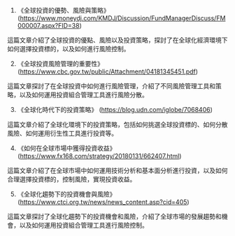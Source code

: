 

1. 《全球投資的優勢、風險與策略》 (https://www.moneydj.com/KMDJ/Discussion/FundManagerDiscuss/FM000007.aspx?FID=38) 

這篇文章介紹了全球投資的優點、風險以及投資策略，探討了在全球化經濟環境下如何選擇投資標的，以及如何進行風險控制。 

2. 《全球投資風險管理的重要性》 (https://www.cbc.gov.tw/public/Attachment/04181345451.pdf) 

這篇文章探討了在全球投資中如何進行風險管理，介紹了不同風險管理工具和策略，以及如何運用投資組合管理工具進行風險分散。 

3. 《全球化時代下的投資策略》 (https://blog.udn.com/iglobe/7068406) 

這篇文章介紹了全球化環境下的投資策略，包括如何挑選全球投資標的、如何分散風險、如何運用衍生性工具進行投資等。 

4. 《如何在全球市場中獲得投資收益》 (https://www.fx168.com/strategy/20180131/662407.html) 

這篇文章介紹了在全球市場中如何運用技術分析和基本面分析進行投資，以及如何合理選擇投資標的，控制風險，實現投資收益。 

5. 《全球化趨勢下的投資機會與風險》 (https://www.ctci.org.tw/news/news_content.asp?cid=405) 

這篇文章探討了全球化趨勢下的投資機會和風險，介紹了全球市場的發展趨勢和機會，以及如何運用投資組合管理工具進行風險控制。